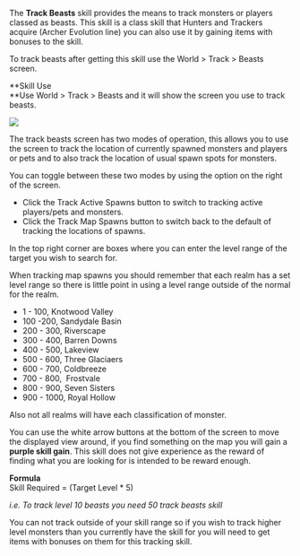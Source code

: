 ---
---
The **Track Beasts** skill provides the means to track monsters or players classed as beasts. This skill is a class skill that Hunters and Trackers acquire (Archer Evolution line) you can also use it by gaining items with bonuses to the skill.

To track beasts after getting this skill use the World > Track > Beasts screen.  

**Skill Use  
**Use World > Track > Beasts and it will show the screen you use to track beasts.

[![](https://lohcdn.com/images/t_trackbeasts.jpg)](https://lohcdn.com/images/trackbeasts.jpg)

The track beasts screen has two modes of operation, this allows you to use the screen to track the location of currently spawned monsters and players  or pets and to also track the location of usual spawn spots for monsters.

You can toggle between these two modes by using the option on the right of the screen.

*   Click the Track Active Spawns button to switch to tracking active players/pets and monsters.
*   Click the Track Map Spawns button to switch back to the default of tracking the locations of spawns.

In the top right corner are boxes where you can enter the level range of the target you wish to search for.

When tracking map spawns you should remember that each realm has a set level range so there is little point in using a level range outside of the normal for the realm.

*   1 - 100, Knotwood Valley
*   100 -200, Sandydale Basin
*   200 - 300, Riverscape
*   300 - 400, Barren Downs
*   400 - 500, Lakeview
*   500 - 600, Three Glaciaers
*   600 - 700, Coldbreeze
*   700 - 800,  Frostvale
*   800 - 900, Seven Sisters
*   900 - 1000, Royal Hollow

Also not all realms will have each classification of monster.

You can use the white arrow buttons at the bottom of the screen to move the displayed view around, if you find something on the map you will gain a **purple skill gain**. This skill does not give experience as the reward of finding what you are looking for is intended to be reward enough.

**Formula**  
Skill Required = (Target Level \* 5)

_i.e. To track level 10 beasts you need 50 track beasts skill_

You can not track outside of your skill range so if you wish to track higher level monsters than you currently have the skill for you will need to get items with bonuses on them for this tracking skill.